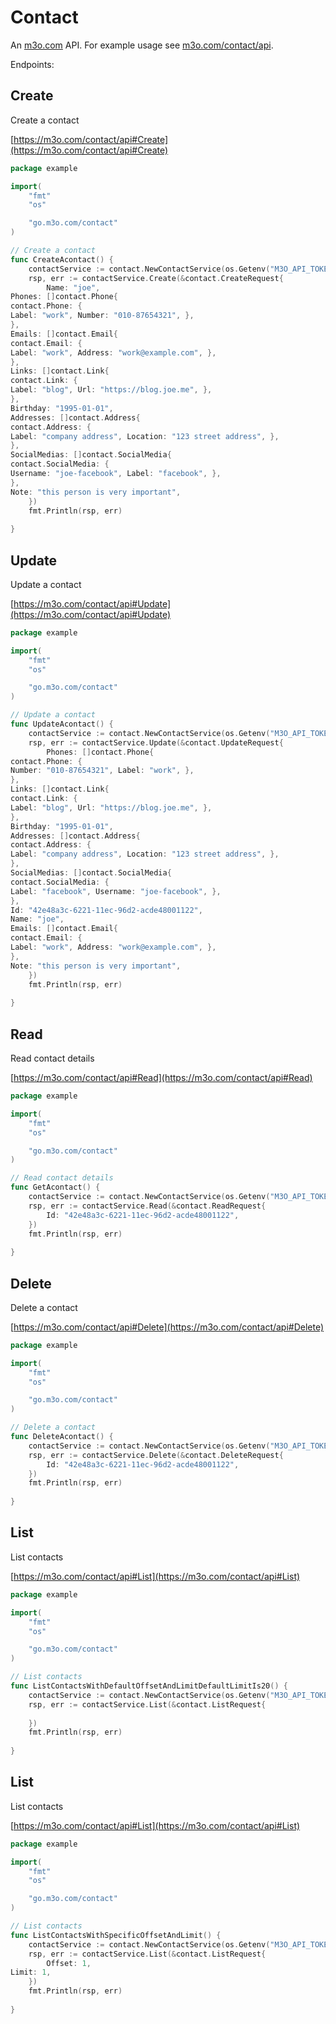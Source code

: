 # Contact

An [m3o.com](https://m3o.com) API. For example usage see [m3o.com/contact/api](https://m3o.com/contact/api).

Endpoints:

## Create

Create a contact


[https://m3o.com/contact/api#Create](https://m3o.com/contact/api#Create)

```go
package example

import(
	"fmt"
	"os"

	"go.m3o.com/contact"
)

// Create a contact
func CreateAcontact() {
	contactService := contact.NewContactService(os.Getenv("M3O_API_TOKEN"))
	rsp, err := contactService.Create(&contact.CreateRequest{
		Name: "joe",
Phones: []contact.Phone{
contact.Phone: {
Label: "work", Number: "010-87654321", },
},
Emails: []contact.Email{
contact.Email: {
Label: "work", Address: "work@example.com", },
},
Links: []contact.Link{
contact.Link: {
Label: "blog", Url: "https://blog.joe.me", },
},
Birthday: "1995-01-01",
Addresses: []contact.Address{
contact.Address: {
Label: "company address", Location: "123 street address", },
},
SocialMedias: []contact.SocialMedia{
contact.SocialMedia: {
Username: "joe-facebook", Label: "facebook", },
},
Note: "this person is very important",
	})
	fmt.Println(rsp, err)
	
}
```
## Update

Update a contact


[https://m3o.com/contact/api#Update](https://m3o.com/contact/api#Update)

```go
package example

import(
	"fmt"
	"os"

	"go.m3o.com/contact"
)

// Update a contact
func UpdateAcontact() {
	contactService := contact.NewContactService(os.Getenv("M3O_API_TOKEN"))
	rsp, err := contactService.Update(&contact.UpdateRequest{
		Phones: []contact.Phone{
contact.Phone: {
Number: "010-87654321", Label: "work", },
},
Links: []contact.Link{
contact.Link: {
Label: "blog", Url: "https://blog.joe.me", },
},
Birthday: "1995-01-01",
Addresses: []contact.Address{
contact.Address: {
Label: "company address", Location: "123 street address", },
},
SocialMedias: []contact.SocialMedia{
contact.SocialMedia: {
Label: "facebook", Username: "joe-facebook", },
},
Id: "42e48a3c-6221-11ec-96d2-acde48001122",
Name: "joe",
Emails: []contact.Email{
contact.Email: {
Label: "work", Address: "work@example.com", },
},
Note: "this person is very important",
	})
	fmt.Println(rsp, err)
	
}
```
## Read

Read contact details


[https://m3o.com/contact/api#Read](https://m3o.com/contact/api#Read)

```go
package example

import(
	"fmt"
	"os"

	"go.m3o.com/contact"
)

// Read contact details
func GetAcontact() {
	contactService := contact.NewContactService(os.Getenv("M3O_API_TOKEN"))
	rsp, err := contactService.Read(&contact.ReadRequest{
		Id: "42e48a3c-6221-11ec-96d2-acde48001122",
	})
	fmt.Println(rsp, err)
	
}
```
## Delete

Delete a contact


[https://m3o.com/contact/api#Delete](https://m3o.com/contact/api#Delete)

```go
package example

import(
	"fmt"
	"os"

	"go.m3o.com/contact"
)

// Delete a contact
func DeleteAcontact() {
	contactService := contact.NewContactService(os.Getenv("M3O_API_TOKEN"))
	rsp, err := contactService.Delete(&contact.DeleteRequest{
		Id: "42e48a3c-6221-11ec-96d2-acde48001122",
	})
	fmt.Println(rsp, err)
	
}
```
## List

List contacts


[https://m3o.com/contact/api#List](https://m3o.com/contact/api#List)

```go
package example

import(
	"fmt"
	"os"

	"go.m3o.com/contact"
)

// List contacts
func ListContactsWithDefaultOffsetAndLimitDefaultLimitIs20() {
	contactService := contact.NewContactService(os.Getenv("M3O_API_TOKEN"))
	rsp, err := contactService.List(&contact.ListRequest{
		
	})
	fmt.Println(rsp, err)
	
}
```
## List

List contacts


[https://m3o.com/contact/api#List](https://m3o.com/contact/api#List)

```go
package example

import(
	"fmt"
	"os"

	"go.m3o.com/contact"
)

// List contacts
func ListContactsWithSpecificOffsetAndLimit() {
	contactService := contact.NewContactService(os.Getenv("M3O_API_TOKEN"))
	rsp, err := contactService.List(&contact.ListRequest{
		Offset: 1,
Limit: 1,
	})
	fmt.Println(rsp, err)
	
}
```
